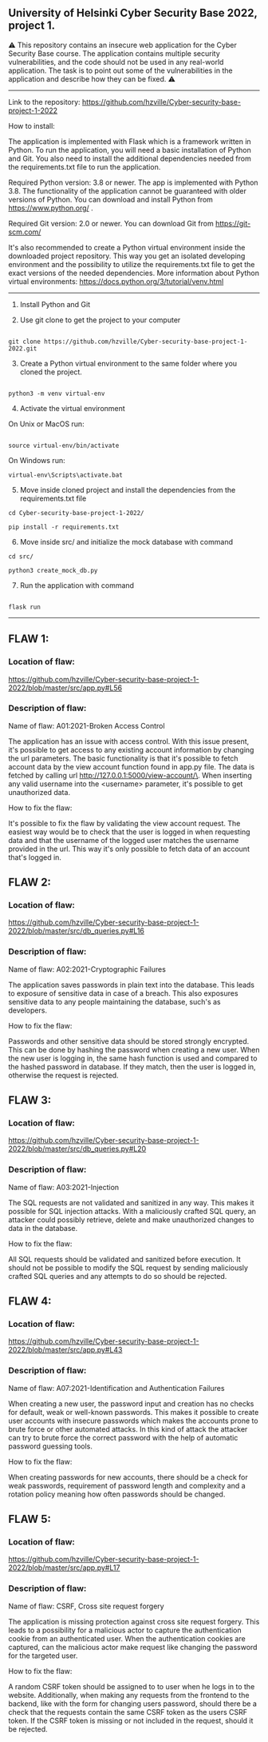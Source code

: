 ## University of Helsinki Cyber Security Base 2022, project 1.

:warning: This repository contains an insecure web application for the Cyber Security Base course. The application contains multiple security vulnerabilities, and the code should not be used in any real-world application. The task is to point out some of the vulnerabilities in the application and describe how they can be fixed. :warning:

---


Link to the repository: https://github.com/hzville/Cyber-security-base-project-1-2022 

How to install: 

The application is implemented with Flask which is a framework written in Python. To run the application, you will need a basic installation of Python and Git. You also need to install the additional dependencies needed from the requirements.txt file to run the application. 

Required Python version: 3.8 or newer. The app is implemented with Python 3.8. The functionality of the application cannot be guaranteed with older versions of Python. You can download and install Python from https://www.python.org/ . 

Required Git version: 2.0 or newer. You can download Git from https://git-scm.com/

It's also recommended to create a Python virtual environment inside the downloaded project repository. This way you get an isolated developing environment and the possibility to utilize the requirements.txt file to get the exact versions of the needed dependencies. More information about Python virtual environments: https://docs.python.org/3/tutorial/venv.html

---

1. Install Python and Git
 
2. Use git clone to get the project to your computer

``` 

git clone https://github.com/hzville/Cyber-security-base-project-1-2022.git 

```  

3. Create a Python virtual environment to the same folder where you cloned the project. 

``` 

python3 -m venv virtual-env 

``` 

4. Activate the virtual environment 

On Unix or MacOS run:
``` 

source virtual-env/bin/activate 

``` 
On Windows run:
```
virtual-env\Scripts\activate.bat
```

5. Move inside cloned project and install the dependencies from the requirements.txt file 

``` 
cd Cyber-security-base-project-1-2022/

pip install -r requirements.txt 

``` 

6. Move inside src/ and initialize the mock database with command 

``` 
cd src/

python3 create_mock_db.py 

``` 

7. Run the application with command 

``` 

flask run 

``` 

---

## FLAW 1: 

### Location of flaw: 
https://github.com/hzville/Cyber-security-base-project-1-2022/blob/master/src/app.py#L56
 
 
### Description of flaw: 

Name of flaw: A01:2021-Broken Access Control 

The application has an issue with access control. With this issue present, it's possible to get access to any existing account information by changing the url parameters. The basic functionality is that it's possible to fetch account data by the view account function found in app.py file. The data is fetched by calling url http://127.0.0.1:5000/view-account/\<username>\. When inserting any valid username into the \<username> parameter, it's possible to get unauthorized data.  

How to fix the flaw: 

It's possible to fix the flaw by validating the view account request. The easiest way would be to check that the user is logged in when requesting data and that the username of the logged user matches the username provided in the url. This way it's only possible to fetch data of an account that's logged in.  

## FLAW 2: 

### Location of flaw: 
https://github.com/hzville/Cyber-security-base-project-1-2022/blob/master/src/db_queries.py#L16

### Description of flaw: 

Name of flaw: A02:2021-Cryptographic Failures 

The application saves passwords in plain text into the database. This leads to exposure of sensitive data in case of a breach. This also exposures sensitive data to any people maintaining the database, such's as developers. 

How to fix the flaw: 

Passwords and other sensitive data should be stored strongly encrypted. This can be done by hashing the password when creating a new user. When the new user is logging in, the same hash function is used and compared to the hashed password in database. If they match, then the user is logged in, otherwise the request is rejected.  

## FLAW 3: 

### Location of flaw: 
https://github.com/hzville/Cyber-security-base-project-1-2022/blob/master/src/db_queries.py#L20
### Description of flaw: 

Name of flaw: A03:2021-Injection 

The SQL requests are not validated and sanitized in any way. This makes it possible for SQL injection attacks. With a maliciously crafted SQL query, an attacker could possibly retrieve, delete and make unauthorized changes to data in the database. 

How to fix the flaw: 

All SQL requests should be validated and sanitized before execution. It should not be possible to modify the SQL request by sending maliciously crafted SQL queries and any attempts to do so should be rejected. 

## FLAW 4: 

### Location of flaw: 
https://github.com/hzville/Cyber-security-base-project-1-2022/blob/master/src/app.py#L43

### Description of flaw: 

Name of flaw: A07:2021-Identification and Authentication Failures 
 
When creating a new user, the password input and creation has no checks for default, weak or well-known passwords. This makes it possible to create user accounts with insecure passwords which makes the accounts prone to brute force or other automated attacks. In this kind of attack the attacker can try to brute force the correct password with the help of automatic password guessing tools. 

How to fix the flaw: 
 
When creating passwords for new accounts, there should be a check for weak passwords, requirement of password length and complexity and a rotation policy meaning how often passwords should be changed.  

## FLAW 5: 

### Location of flaw: 

https://github.com/hzville/Cyber-security-base-project-1-2022/blob/master/src/app.py#L17

### Description of flaw: 

Name of flaw: CSRF, Cross site request forgery 

The application is missing protection against cross site request forgery. This leads to a possibility for a malicious actor to capture the authentication cookie from an authenticated user. When the authentication cookies are captured, can the malicious actor make request like changing the password for the targeted user. 

How to fix the flaw: 

A random CSRF token should be assigned to to user when he logs in to the website. Additionally, when making any requests from the frontend to the backend, like with the form for changing users password, should there be a check that the requests contain the same CSRF token as the users CSRF token. If the CSRF token is missing or not included in the request, should it be rejected.